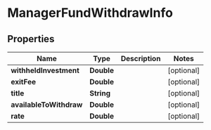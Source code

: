 
# ManagerFundWithdrawInfo

## Properties
Name | Type | Description | Notes
------------ | ------------- | ------------- | -------------
**withheldInvestment** | **Double** |  |  [optional]
**exitFee** | **Double** |  |  [optional]
**title** | **String** |  |  [optional]
**availableToWithdraw** | **Double** |  |  [optional]
**rate** | **Double** |  |  [optional]



